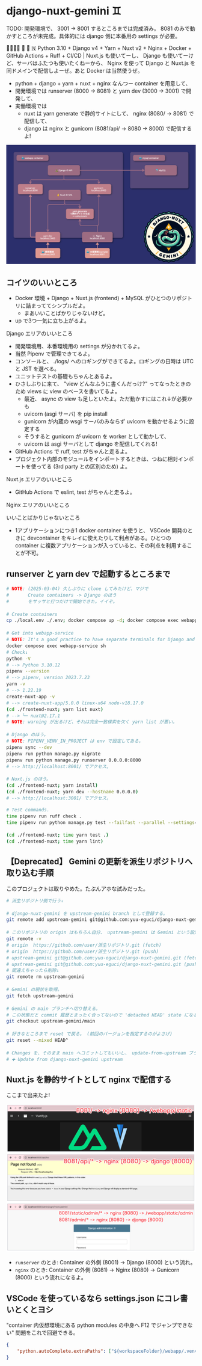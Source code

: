 django-nuxt-gemini ♊
===

TODO: 開発環境で、 3001 -> 8001 するところまでは完成済み。
      8081 のみで動かすところが未完成。具体的には django 側に本番用の settings が必要。

✌🏽✌🏽 🐍 🐳 🇳 Python 3.10 + Django v4 + Yarn + Nuxt v2 + Nginx + Docker + GitHub Actions + Ruff + CI/CD | Nuxt.js も使いてーし、 Django も使いてーけど、サーバはふたつも使いたくねーから、 Nginx を使って Django と Nuxt.js を同ドメインで配信しよーぜ。あと Docker は当然使うぜ。

- python + django + yarn + nuxt + nginx なんつー container を用意して、
- 開発環境では runserver (8000 -> 8081) と yarn dev (3000 -> 3001) で開発して、
- 実働環境では
    - nuxt は yarn generate で静的サイトにして、 nginx (8080/ -> 8081) で配信して、
    - django は nginx と gunicorn (8081/api/ -> 8080 -> 8000) で配信するよ!

![](docs/(2023-08-05)overall-view.png)

## コイツのいいところ

- Docker 環境 + Django + Nuxt.js (frontend) + MySQL がひとつのリポジトリに詰まっててシンプルだよ。
    - まあいいことばかりじゃないけど。
- up で3つ一気に立ち上がるよ。

Django エリアのいいところ

- 開発環境用、本番環境用の settings が分かれてるよ。
- 当然 Pipenv で管理できてるよ。
- コンソールと、 ./logs/ へのロギングができてるよ。ロギングの日時は UTC と JST を選べる。
- ユニットテストの基礎もちゃんとあるよ。
- ひさしぶりに来て、 "view どんなふうに書くんだっけ?" ってなったときのため views に view のベースを書いてるよ。
    - 最近、 async の view も足しといたよ。ただ動かすにはこれ↓が必要かも
    - uvicorn (asgi サーバ) を pip install
    - gunicorn が内蔵の wsgi サーバのみならず uvicorn を動かせるように設定する
    - そうすると gunicorn が uvicorn を worker として動かして、
    - uvicorn は asgi サーバとして django を配信してくれる!
- GitHub Actions で ruff, test がちゃんと走るよ。
- プロジェクト内部のモジュールをインポートするときは、つねに相対インポートを使ってる (3rd party との区別のため) よ。

Nuxt.js エリアのいいところ

- GitHub Actions で eslint, test がちゃんと走るよ。

Nginx エリアのいいところ

いいことばかりじゃないところ

- 1アプリケーションにつき1 docker container を使うと、 VSCode 開発のときに devcontainer をキレイに使えたりして利点がある。ひとつの container に複数アプリケーションが入っていると、その利点を利用することが不可。

## runserver と yarn dev で起動するところまで

```bash
# NOTE: (2025-03-04) 久しぶりに clone してみたけど、マジで
#       Create containers -> Django のほう
#       をサッサと打つだけで開始できた。イイぞ。

# Create containers
cp ./local.env ./.env; docker compose up -d; docker compose exec webapp-service sh

# Get into webapp-service
# NOTE: It's a good practice to have separate terminals for Django and Nuxt.js for easier debugging and log tracking.
docker compose exec webapp-service sh
# Check↓
python -V
# --> Python 3.10.12
pipenv --version
# --> pipenv, version 2023.7.23
yarn -v
# --> 1.22.19
create-nuxt-app -v
# --> create-nuxt-app/5.0.0 linux-x64 node-v18.17.0
(cd ./frontend-nuxt; yarn list nuxt)
# --> └─ nuxt@2.17.1
# NOTE: warning が出るけど、それは完全一致検索を欠く yarn list が悪い。

# Django のほう。
# NOTE: PIPENV_VENV_IN_PROJECT は env で設定してある。
pipenv sync --dev
pipenv run python manage.py migrate
pipenv run python manage.py runserver 0.0.0.0:8000
# --> http://localhost:8001/ でアクセス。

# Nuxt.js のほう。
(cd ./frontend-nuxt; yarn install)
(cd ./frontend-nuxt; yarn dev --hostname 0.0.0.0)
# --> http://localhost:3001/ でアクセス。
```

```bash
# Test commands.
time pipenv run ruff check .
time pipenv run python manage.py test --failfast --parallel --settings=config.settings_test

(cd ./frontend-nuxt; time yarn test .)
(cd ./frontend-nuxt; time yarn lint)
```

## 【Deprecated】 Gemini の更新を派生リポジトリへ取り込む手順

このプロジェクトは取りやめた。たぶんアホな試みだった。

```bash
# 派生リポジトリ側で行う↓

# django-nuxt-gemini を upstream-gemini branch として登録する。
git remote add upstream-gemini git@github.com:yuu-eguci/django-nuxt-gemini.git

# このリポジトリの origin はもちろん自分、 upstream-gemini は Gemini という設定になっていることを確認。
git remote -v
# origin  https://github.com/user/派生リポジトリ.git (fetch)
# origin  https://github.com/user/派生リポジトリ.git (push)
# upstream-gemini git@github.com:yuu-eguci/django-nuxt-gemini.git (fetch)
# upstream-gemini git@github.com:yuu-eguci/django-nuxt-gemini.git (push)
# 間違えちゃったら削除↓
git remote rm upstream-gemini

# Gemini の現状を取得。
git fetch upstream-gemini

# Gemini の main ブランチへ切り替える。
# この状態だと commit 履歴とまったく合ってないので 'detached HEAD' state になる。
git checkout upstream-gemini/main

# 好きなところまで reset で戻る。 (前回のバージョンを指定するのがよさげ)
git reset --mixed HEAD^

# Changes を、そのまま main へコミットしてもいいし、 update-from-upstream ブランチを作ってマージしてもいいし。
# ➕ Update from django-nuxt-gemini upstream
```

## Nuxt.js を静的サイトとして nginx で配信する

ここまで出来たよ!

![](docs/(2023-08-04)8081-8080-8000-system.png)

- `runserver` のとき: Container の外側 (8001) -> Django (8000) という流れ。
- `nginx` のとき: Container の外側 (8081) -> Nginx (8080) -> Gunicorn (8000) という流れになるよ。

## VSCode を使っているなら settings.json にコレ書いとくとヨシ

"container 内仮想環境にある python modules の中身へ F12 でジャンプできない" 問題をこれで回避できる。

```json
{
    "python.autoComplete.extraPaths": ["${workspaceFolder}/webapp/.venv/lib/python*/site-packages"]
}
```
